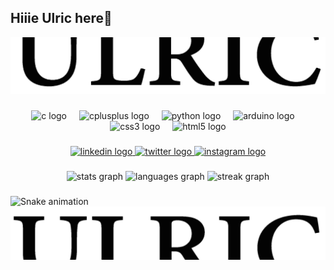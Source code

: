 <h2 align="left">Hiiie Ulric here👋</h2>

<picture>
  <source srcset="https://github.com/ulric-collaco/ulric-collaco/blob/main/github%20top%20dark1.png" media="(prefers-color-scheme: dark)">
  <source srcset="https://github.com/ulric-collaco/ulric-collaco/blob/main/github%20top%20light%20.png" media="(prefers-color-scheme: light)">
  <img src="https://github.com/ulric-collaco/ulric-collaco/blob/main/github%20top%20light%20.png" alt="Demo Preview" style="margin: 0; padding: 0;">
</picture>


###

<div align="center">
  <img src="https://cdn.jsdelivr.net/gh/devicons/devicon/icons/c/c-original.svg" height="40" alt="c logo"  />
  <img width="12" />
  <img src="https://cdn.jsdelivr.net/gh/devicons/devicon/icons/cplusplus/cplusplus-original.svg" height="40" alt="cplusplus logo"  />
  <img width="12" />
  <img src="https://cdn.jsdelivr.net/gh/devicons/devicon/icons/python/python-original.svg" height="40" alt="python logo"  />
  <img width="12" />
  <img src="https://cdn.jsdelivr.net/gh/devicons/devicon/icons/arduino/arduino-original.svg" height="40" alt="arduino logo"  />
  <img width="12" />
  <img src="https://cdn.jsdelivr.net/gh/devicons/devicon/icons/css3/css3-original.svg" height="40" alt="css3 logo"  />
  <img width="12" />
  <img src="https://cdn.jsdelivr.net/gh/devicons/devicon/icons/html5/html5-original.svg" height="40" alt="html5 logo"  />
</div>

###

<div align="center">
  <a href="https://www.linkedin.com/in/ulric-collaco/" target="_blank">
    <img src="https://raw.githubusercontent.com/maurodesouza/profile-readme-generator/master/src/assets/icons/social/linkedin/default.svg" width="52" height="40" alt="linkedin logo" />
  </a>
  <a href="https://x.com/ulric_collaco" target="_blank">
    <img src="https://raw.githubusercontent.com/maurodesouza/profile-readme-generator/master/src/assets/icons/social/twitter/default.svg" width="52" height="40" alt="twitter logo" />
  </a>
  <a href="https://www.instagram.com/ulric_collaco/" target="_blank">
    <img src="https://raw.githubusercontent.com/maurodesouza/profile-readme-generator/master/src/assets/icons/social/instagram/default.svg" width="52" height="40" alt="instagram logo" />
  </a>
</div>


###

<div align="center">
  <img src="https://github-readme-stats.vercel.app/api?username=ulric-collaco&hide_title=false&hide_rank=false&show_icons=true&include_all_commits=true&count_private=true&disable_animations=false&theme=merko&locale=en&hide_border=true&order=1" height="150" alt="stats graph"  />
  <img src="https://github-readme-stats.vercel.app/api/top-langs?username=ulric-collaco&locale=en&hide_title=false&layout=compact&card_width=320&langs_count=5&theme=merko&hide_border=true&order=2" height="150" alt="languages graph"  />
  <img src="https://streak-stats.demolab.com?user=ulric-collaco&locale=en&mode=daily&theme=merko&hide_border=true&border_radius=5&order=3" height="150" alt="streak graph"  />
</div>

###
<picture>
<source media="(prefers-color-scheme: dark)" srcset="https://github.com/ulric-collaco/ulric-collaco/blob/output/github-snake-dark.svg" />
<source media="(prefers-color-scheme: light)" srcset="https://github.com/ulric-collaco/ulric-collaco/blob/output/github-snake.svg" />
<img src="https://raw.githubusercontent.com/ulric-collaco/ulric-collaco/output/snake.svg" alt="Snake animation" />
</picture>

<picture>
  <source srcset="https://github.com/ulric-collaco/ulric-collaco/blob/main/github%20bottom%20dark.png" media="(prefers-color-scheme: dark)">
  <source srcset="https://github.com/ulric-collaco/ulric-collaco/blob/main/github%20bottom%20light.png" media="(prefers-color-scheme: light)">
  <img src="https://github.com/ulric-collaco/ulric-collaco/blob/main/github%20bottom%20light.png" alt="Demo Preview" style="margin: 0; padding: 0;">
</picture>
